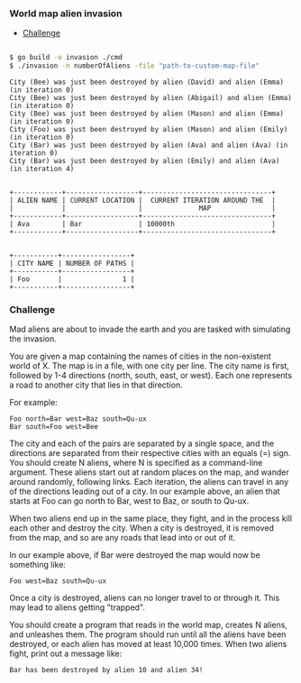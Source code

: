 ### World map alien invasion

- [Challenge](#challenge)


```sh

$ go build -o invasion ./cmd
$ ./invasion -n numberOfAliens -file "path-to-custom-map-file"

```

```
City (Bee) was just been destroyed by alien (David) and alien (Emma) (in iteration 0)
City (Bee) was just been destroyed by alien (Abigail) and alien (Emma) (in iteration 0)
City (Bee) was just been destroyed by alien (Mason) and alien (Emma) (in iteration 0)
City (Foo) was just been destroyed by alien (Mason) and alien (Emily) (in iteration 0)
City (Bar) was just been destroyed by alien (Ava) and alien (Ava) (in iteration 0)
City (Bar) was just been destroyed by alien (Emily) and alien (Ava) (in iteration 4)


+------------+------------------+--------------------------------+
| ALIEN NAME | CURRENT LOCATION |  CURRENT ITERATION AROUND THE  |
|            |                  |              MAP               |
+------------+------------------+--------------------------------+
| Ava        | Bar              | 10000th                        |
+------------+------------------+--------------------------------+


+-----------+-----------------+
| CITY NAME | NUMBER OF PATHS |
+-----------+-----------------+
| Foo       |               1 |
+-----------+-----------------+
```



### <a name="#challenge"> Challenge </a>

Mad aliens are about to invade the earth and you are tasked with simulating the invasion.

You are given a map containing the names of cities in the non-existent world of X. The map is in a file, with one city per line. The city name is first, followed by 1-4 directions (north, south, east, or west). Each one represents a road to another city that lies in that direction.

For example:

```
Foo north=Bar west=Baz south=Qu-ux
Bar south=Foo west=Bee
```

The city and each of the pairs are separated by a single space, and the directions are separated from their respective cities with an equals (=) sign. You should create N aliens, where N is specified as a command-line argument. These aliens start out at random places on the map, and wander around randomly, following links. Each iteration, the aliens can travel in any of the directions leading out of a city. In our example above, an alien that starts at Foo can go north to Bar, west to Baz, or south to Qu-ux.

When two aliens end up in the same place, they fight, and in the process kill each other and destroy the city. When a city is destroyed, it is removed from the map, and so are any roads that lead into or out of it.

In our example above, if Bar were destroyed the map would now be something like:

```
Foo west=Baz south=Qu-ux
```

Once a city is destroyed, aliens can no longer travel to or through it. This may lead to aliens getting "trapped".

You should create a program that reads in the world map, creates N aliens, and unleashes them. The program should run until all the aliens have been destroyed, or each alien has moved at least 10,000 times. When two aliens fight, print out a message like:

```
Bar has been destroyed by alien 10 and alien 34!
```
